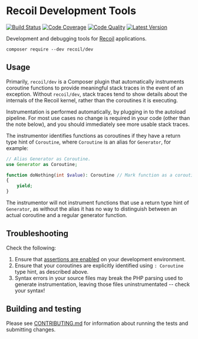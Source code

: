 # Recoil Development Tools

[![Build Status](http://img.shields.io/travis/recoilphp/dev/master.svg?style=flat-square)](https://travis-ci.org/recoilphp/dev)
[![Code Coverage](https://img.shields.io/codecov/c/github/recoilphp/dev/master.svg?style=flat-square)](https://codecov.io/github/recoilphp/dev)
[![Code Quality](https://img.shields.io/scrutinizer/g/recoilphp/dev/master.svg?style=flat-square)](https://scrutinizer-ci.com/g/recoilphp/dev/)
[![Latest Version](http://img.shields.io/packagist/v/recoil/dev.svg?style=flat-square&label=semver)](https://semver.org)

Development and debugging tools for [Recoil](https://github.com/recoilphp/recoil) applications.

    composer require --dev recoil/dev

## Usage

Primarily, `recoil/dev` is a Composer plugin that automatically instruments
coroutine functions to provide meaningful stack traces in the event of an
exception. Without `recoil/dev`, stack traces tend to show details about the
internals of the Recoil kernel, rather than the coroutines it is executing.

Instrumentation is performed automatically, by plugging in to the autoload 
pipeline. For most use cases no change is required in your code (other than the
note below), and you should immediately see more usable stack traces.

The instrumentor identifies functions as coroutines if they have a return type
hint of `Coroutine`, where `Coroutine` is an alias for `Generator`, for example:

```php
// Alias Generator as Coroutine.
use Generator as Coroutine;

function doNothing(int $value): Coroutine // Mark function as a coroutine.
{
    yield;
}
```

The instrumentor will not instrument functions that use a return type hint of
`Generator`, as without the alias it has no way to distinguish between an actual
coroutine and a regular generator function.

## Troubleshooting

Check the following:
1. Ensure that [assertions are 
enabled](https://www.php.net/manual/en/function.assert.php) on your development 
environment.
2. Ensure that your coroutines are explicitly identified using `: Coroutine` 
type hint, as described above.
3. Syntax errors in your source files may break the PHP parsing used to 
generate instrumentation, leaving those files uninstrumentated -- check your
syntax!

## Building and testing

Please see [CONTRIBUTING.md](.github/CONTRIBUTING.md) for information about
running the tests and submitting changes.
